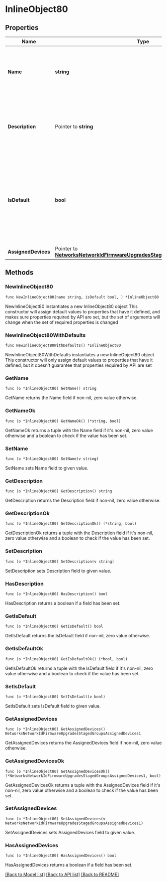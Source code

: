 # InlineObject80

## Properties

Name | Type | Description | Notes
------------ | ------------- | ------------- | -------------
**Name** | **string** | Name of the Staged Upgrade Group. Length must be 1 to 255 characters | 
**Description** | Pointer to **string** | Description of the Staged Upgrade Group. Length must be 1 to 255 characters | [optional] 
**IsDefault** | **bool** | Boolean indicating the default Group. Any device that does not have a group explicitly assigned will upgrade with this group | 
**AssignedDevices** | Pointer to [**NetworksNetworkIdFirmwareUpgradesStagedGroupsAssignedDevices1**](NetworksNetworkIdFirmwareUpgradesStagedGroupsAssignedDevices1.md) |  | [optional] 

## Methods

### NewInlineObject80

`func NewInlineObject80(name string, isDefault bool, ) *InlineObject80`

NewInlineObject80 instantiates a new InlineObject80 object
This constructor will assign default values to properties that have it defined,
and makes sure properties required by API are set, but the set of arguments
will change when the set of required properties is changed

### NewInlineObject80WithDefaults

`func NewInlineObject80WithDefaults() *InlineObject80`

NewInlineObject80WithDefaults instantiates a new InlineObject80 object
This constructor will only assign default values to properties that have it defined,
but it doesn't guarantee that properties required by API are set

### GetName

`func (o *InlineObject80) GetName() string`

GetName returns the Name field if non-nil, zero value otherwise.

### GetNameOk

`func (o *InlineObject80) GetNameOk() (*string, bool)`

GetNameOk returns a tuple with the Name field if it's non-nil, zero value otherwise
and a boolean to check if the value has been set.

### SetName

`func (o *InlineObject80) SetName(v string)`

SetName sets Name field to given value.


### GetDescription

`func (o *InlineObject80) GetDescription() string`

GetDescription returns the Description field if non-nil, zero value otherwise.

### GetDescriptionOk

`func (o *InlineObject80) GetDescriptionOk() (*string, bool)`

GetDescriptionOk returns a tuple with the Description field if it's non-nil, zero value otherwise
and a boolean to check if the value has been set.

### SetDescription

`func (o *InlineObject80) SetDescription(v string)`

SetDescription sets Description field to given value.

### HasDescription

`func (o *InlineObject80) HasDescription() bool`

HasDescription returns a boolean if a field has been set.

### GetIsDefault

`func (o *InlineObject80) GetIsDefault() bool`

GetIsDefault returns the IsDefault field if non-nil, zero value otherwise.

### GetIsDefaultOk

`func (o *InlineObject80) GetIsDefaultOk() (*bool, bool)`

GetIsDefaultOk returns a tuple with the IsDefault field if it's non-nil, zero value otherwise
and a boolean to check if the value has been set.

### SetIsDefault

`func (o *InlineObject80) SetIsDefault(v bool)`

SetIsDefault sets IsDefault field to given value.


### GetAssignedDevices

`func (o *InlineObject80) GetAssignedDevices() NetworksNetworkIdFirmwareUpgradesStagedGroupsAssignedDevices1`

GetAssignedDevices returns the AssignedDevices field if non-nil, zero value otherwise.

### GetAssignedDevicesOk

`func (o *InlineObject80) GetAssignedDevicesOk() (*NetworksNetworkIdFirmwareUpgradesStagedGroupsAssignedDevices1, bool)`

GetAssignedDevicesOk returns a tuple with the AssignedDevices field if it's non-nil, zero value otherwise
and a boolean to check if the value has been set.

### SetAssignedDevices

`func (o *InlineObject80) SetAssignedDevices(v NetworksNetworkIdFirmwareUpgradesStagedGroupsAssignedDevices1)`

SetAssignedDevices sets AssignedDevices field to given value.

### HasAssignedDevices

`func (o *InlineObject80) HasAssignedDevices() bool`

HasAssignedDevices returns a boolean if a field has been set.


[[Back to Model list]](../README.md#documentation-for-models) [[Back to API list]](../README.md#documentation-for-api-endpoints) [[Back to README]](../README.md)


